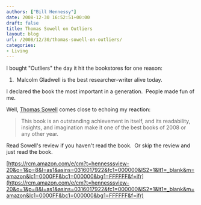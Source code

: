 ```yaml
---
authors: ["Bill Hennessy"]
date: 2008-12-30 16:52:51+00:00
draft: false
title: Thomas Sowell on Outliers
layout: blog
url: /2008/12/30/thomas-sowell-on-outliers/
categories:
- Living
---
```


I bought "Outliers" the day it hit the bookstores for one reason:

1.  Malcolm Gladwell is the best researcher-writer alive today.

I declared the book the most important in a generation.  People made fun of me. 

Well, [Thomas Sowell](https://article.nationalreview.com/?q=NzRiMmU4NWEzMTMzOWY0OThhMmE4MGEwMjg5M2E4YjA=) comes close to echoing my reaction:


> This book is an outstanding achievement in itself, and its readability, insights, and imagination make it one of the best books of 2008 or any other year.


Read Sowell's review if you haven't read the book.  Or skip the review and just read the book.


[https://rcm.amazon.com/e/cm?t=hennesssview-20&o=1&p=8&l=as1&asins=0316017922&fc1=000000&IS2=1&lt1=_blank&m=amazon&lc1=0000FF&bc1=000000&bg1=FFFFFF&f=ifr](https://rcm.amazon.com/e/cm?t=hennesssview-20&o=1&p=8&l=as1&asins=0316017922&fc1=000000&IS2=1&lt1=_blank&m=amazon&lc1=0000FF&bc1=000000&bg1=FFFFFF&f=ifr)


